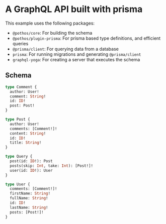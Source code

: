 # A GraphQL API built with prisma

This example uses the following packages:

- `@pothos/core`: For building the schema
- `@pothos/plugin-prisma`: For prisma based type definitions, and efficient queries
- `@prisma/client`: For querying data from a database
- `prisma`: For running migrations and generating `@prisma/client`
- `graphql-yoga`: For creating a server that executes the schema

## Schema

```graphql
type Comment {
  author: User!
  comment: String!
  id: ID!
  post: Post!
}

type Post {
  author: User!
  comments: [Comment!]!
  content: String!
  id: ID!
  title: String!
}

type Query {
  post(id: ID!): Post
  posts(skip: Int, take: Int): [Post!]!
  user(id: ID!): User
}

type User {
  comments: [Comment!]!
  firstName: String!
  fullName: String!
  id: ID!
  lastName: String!
  posts: [Post!]!
}
```
